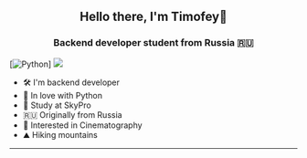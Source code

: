 <h2 align="center">Hello there, I'm Timofey🖖</h2>
<h3 align="center">Backend developer student from Russia 🇷🇺</h3>

[![Python](https://img.shields.io/badge/python-3670A0?style=for-the-badge&logo=python&logoColor=ffdd54)]
<img src="https://img.shields.io/badge/pycharm-143?style=for-the-badge&logo=pycharm&logoColor=black&color=black&labelColor=green">
- 🛠 I'm backend developer
- 🐍 In love with Python
- 📖 Study at SkyPro
- 🇷🇺 Originally from Russia
- 👀 Interested in Cinematography
- ⛰ Hiking mountains
____
